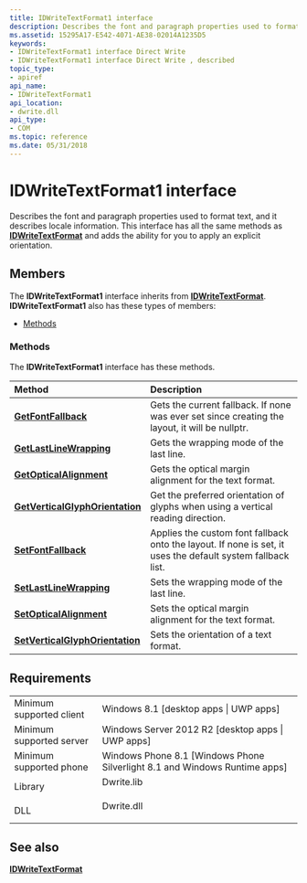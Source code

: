 ```yaml
---
title: IDWriteTextFormat1 interface
description: Describes the font and paragraph properties used to format text, and it describes locale information.
ms.assetid: 15295A17-E542-4071-AE38-02014A1235D5
keywords:
- IDWriteTextFormat1 interface Direct Write
- IDWriteTextFormat1 interface Direct Write , described
topic_type:
- apiref
api_name:
- IDWriteTextFormat1
api_location:
- dwrite.dll
api_type:
- COM
ms.topic: reference
ms.date: 05/31/2018
---
```


# IDWriteTextFormat1 interface

Describes the font and paragraph properties used to format text, and it describes locale information. This interface has all the same methods as [**IDWriteTextFormat**](https://msdn.microsoft.com/en-us/library/Dd316628(v=VS.85).aspx) and adds the ability for you to apply an explicit orientation.

## Members

The **IDWriteTextFormat1** interface inherits from [**IDWriteTextFormat**](https://msdn.microsoft.com/en-us/library/Dd316628(v=VS.85).aspx). **IDWriteTextFormat1** also has these types of members:

-   [Methods](#methods)

### Methods

The **IDWriteTextFormat1** interface has these methods.



| Method                                                                                | Description                                                                                                             |
|:--------------------------------------------------------------------------------------|:------------------------------------------------------------------------------------------------------------------------|
| [**GetFontFallback**](https://msdn.microsoft.com/en-us/library/Dn280486(v=VS.85).aspx)                         | Gets the current fallback. If none was ever set since creating the layout, it will be nullptr.<br/>               |
| [**GetLastLineWrapping**](https://msdn.microsoft.com/en-us/library/Dn894596(v=VS.85).aspx)                 | Gets the wrapping mode of the last line.<br/>                                                                     |
| [**GetOpticalAlignment**](https://msdn.microsoft.com/en-us/library/Dn894597(v=VS.85).aspx)                 | Gets the optical margin alignment for the text format.<br/>                                                       |
| [**GetVerticalGlyphOrientation**](https://msdn.microsoft.com/en-us/library/Dn894598(v=VS.85).aspx) | Get the preferred orientation of glyphs when using a vertical reading direction.<br/>                             |
| [**SetFontFallback**](https://msdn.microsoft.com/en-us/library/Dn280487(v=VS.85).aspx)                         | Applies the custom font fallback onto the layout. If none is set, it uses the default system fallback list. <br/> |
| [**SetLastLineWrapping**](https://msdn.microsoft.com/en-us/library/Dn280490(v=VS.85).aspx)                   | Sets the wrapping mode of the last line.<br/>                                                                     |
| [**SetOpticalAlignment**](https://msdn.microsoft.com/en-us/library/Dn280488(v=VS.85).aspx)                 | Sets the optical margin alignment for the text format.<br/>                                                       |
| [**SetVerticalGlyphOrientation**](https://msdn.microsoft.com/en-us/library/Dn280489(v=VS.85).aspx) | Sets the orientation of a text format.<br/>                                                                       |



 

## Requirements



|                                     |                                                                                         |
|-------------------------------------|-----------------------------------------------------------------------------------------|
| Minimum supported client<br/> | Windows 8.1 \[desktop apps \| UWP apps\]<br/>                                     |
| Minimum supported server<br/> | Windows Server 2012 R2 \[desktop apps \| UWP apps\]<br/>                          |
| Minimum supported phone<br/>  | Windows Phone 8.1 \[Windows Phone Silverlight 8.1 and Windows Runtime apps\]<br/> |
| Library<br/>                  | <dl> <dt>Dwrite.lib</dt> </dl>   |
| DLL<br/>                      | <dl> <dt>Dwrite.dll</dt> </dl>   |



## See also

<dl> <dt>

[**IDWriteTextFormat**](https://msdn.microsoft.com/en-us/library/Dd316628(v=VS.85).aspx)
</dt> </dl>

 

 





